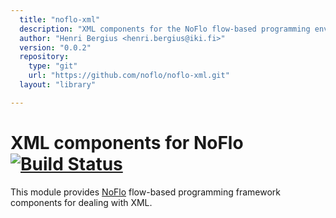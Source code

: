 ```yaml
---
  title: "noflo-xml"
  description: "XML components for the NoFlo flow-based programming environment"
  author: "Henri Bergius <henri.bergius@iki.fi>"
  version: "0.0.2"
  repository: 
    type: "git"
    url: "https://github.com/noflo/noflo-xml.git"
  layout: "library"

---
```

XML components for NoFlo [![Build Status](https://secure.travis-ci.org/noflo/noflo-xml.png?branch=master)](https://travis-ci.org/noflo/noflo-xml)
========================

This module provides [NoFlo](http://noflojs.org/) flow-based programming framework components for dealing with XML.
